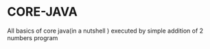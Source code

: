 # CORE-JAVA
All basics of core java(in a nutshell ) executed by simple addition of 2 numbers program 
